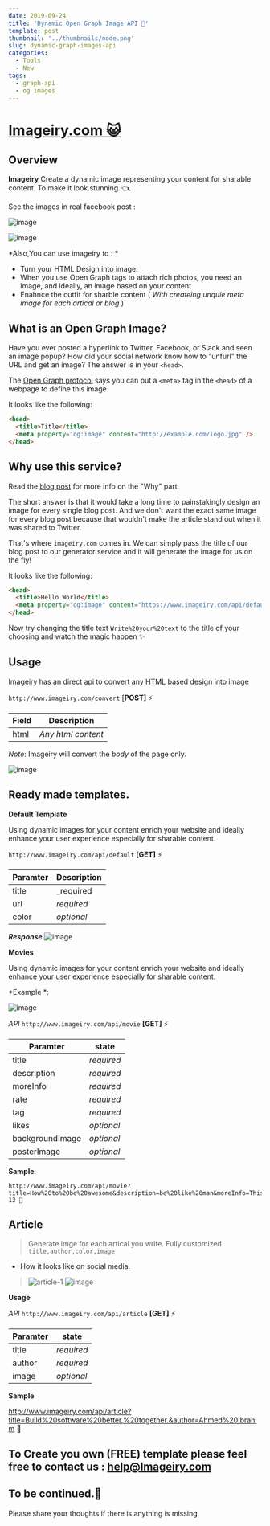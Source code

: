 ```yaml
---
date: 2019-09-24
title: 'Dynamic Open Graph Image API 👻'
template: post
thumbnail: '../thumbnails/node.png'
slug: dynamic-graph-images-api
categories:
  - Tools
  - New
tags:
  - graph-api
  - og images
---
```

# [Imageiry.com 😺 ](https://www.imageiry.com/)
 

## Overview

**Imageiry** Create a dynamic image representing your content for sharable content. To make it look stunning    👈.

See the images in real facebook post : 

![image](https://i.ibb.co/kcNvYPQ/image.png)

![image](https://i.ibb.co/MSfCPjV/image.png)


*Also,You can use imageiry to : *

 - Turn your HTML Design into image.
 - When you use Open Graph tags to attach rich photos, you need an image, and ideally, an image based on your content
 - Enahnce the outfit for sharble content ( *With createing unquie meta image for each artical or blog* )


## What is an Open Graph Image?

Have you ever posted a hyperlink to Twitter, Facebook, or Slack and seen an image popup?
How did your social network know how to "unfurl" the URL and get an image?
The answer is in your `<head>`.

The [Open Graph protocol](http://ogp.me) says you can put a `<meta>` tag in the `<head>` of a webpage to define this image.

It looks like the following:

```html
<head>
  <title>Title</title>
  <meta property="og:image" content="http://example.com/logo.jpg" />
</head>
```


## Why use this service?

Read the [blog post](https://www.imageiry.com/blog/why-to-use-imageiry) for more info on the "Why" part.

The short answer is that it would take a long time to painstakingly design an image for every single blog post. And we don't want the exact same image for every blog post because that wouldn't make the article stand out when it was shared to Twitter. 

That's where `imageiry.com` comes in. We can simply pass the title of our blog post to our generator service and it will generate the image for us on the fly!

It looks like the following:

```html
<head>
  <title>Hello World</title>
  <meta property="og:image" content="https://www.imageiry.com/api/default?title=Write%20your%20text&url=www.Imageiry.com" />
</head>
```

Now try changing the title text `Write%20your%20text` to the title of your choosing and watch the magic happen ✨



## Usage

Imageiry has an direct api to convert any HTML based design into image 

`http://www.imageiry.com/convert`  [**POST]** ⚡

Field | Description
------|------------
html | _Any html content_
_Note_: Imageiry will convert the _body_ of the page only.

![image](https://i.ibb.co/RDV768h/image.png)


## Ready made templates.

**Default Template**

Using dynamic images for your content enrich your website and ideally enhance your user experience especially for sharable content.

`http://www.imageiry.com/api/default`  [**GET]** ⚡

Paramter | Description
------|------------
title | _required
url | _required_
color | _optional_

**_Response_**
![image](https://www.imageiry.com/api/default?title=Hi!Github&url=www.Imageiry.com)


**Movies**

Using dynamic images for your content enrich your website and ideally enhance your user experience especially for sharable content.

*Example  *:

![image](https://i.ibb.co/kcNvYPQ/image.png)



_API_ `http://www.imageiry.com/api/movie` **[GET]** ⚡

Paramter | state 
------|------------
title | _required_
description | _required_
moreInfo | _required_
rate | _required_
tag | _required_
likes | _optional_
backgroundImage | _optional_
posterImage| _optional_

 

**Sample**: 

    http://www.imageiry.com/api/movie?title=How%20to%20be%20awesome&description=be%20like%20man&moreInfo=This%20is%20more%20info%20about%20the%20link&rate=3&tag=PG-13 🚦


## Article

>  Generate imge for each artical you write. Fully customized `title,author,color,image`

 - How it looks like on social media.

>![article-1](https://i.ibb.co/tmvqLGv/article-1.jpg)
![image](https://i.ibb.co/MSfCPjV/image.png)

**Usage**

_API_ `http://www.imageiry.com/api/article` **[GET]** ⚡

Paramter | state 
------|------------
title | _required_
author | _required_
image | _optional_

**Sample**

http://www.imageiry.com/api/article?title=Build%20software%20better,%20together.&author=Ahmed%20Ibrahim 🚦

## To Create you own (FREE) template please feel free to contact us : help@Imageiry.com
>
## To be continued.💫
Please share your thoughts if there is anything is missing.
 
